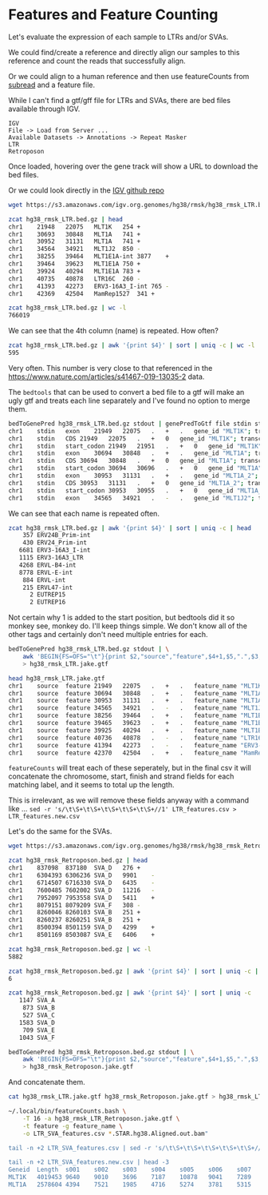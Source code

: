 
#	Features and Feature Counting


Let's evaluate the expression of each sample to LTRs and/or SVAs.

We could find/create a reference and directly align our samples to this reference and count the reads that successfully align.

Or we could align to a human reference and then use featureCounts from [subread](http://subread.sourceforge.net/) and a feature file.

While I can't find a gtf/gff file for LTRs and SVAs, there are bed files available through IGV.


```
IGV
File -> Load from Server ...
Available Datasets -> Annotations -> Repeat Masker 
LTR
Retroposon
```


Once loaded, hovering over the gene track will show a URL to download the bed files.

Or we could look directly in the [IGV github repo](https://github.com/igvteam/igv/blob/master/genomes/db/hg38/hg38_annotations.xml)


```BASH
wget https://s3.amazonaws.com/igv.org.genomes/hg38/rmsk/hg38_rmsk_LTR.bed.gz

zcat hg38_rmsk_LTR.bed.gz | head
chr1	21948	22075	MLT1K	254	+
chr1	30693	30848	MLT1A	741	+
chr1	30952	31131	MLT1A	741	+
chr1	34564	34921	MLT1J2	850	-
chr1	38255	39464	MLT1E1A-int	3877	+
chr1	39464	39623	MLT1E1A	750	+
chr1	39924	40294	MLT1E1A	783	+
chr1	40735	40878	LTR16C	260	-
chr1	41393	42273	ERV3-16A3_I-int	765	-
chr1	42369	42504	MamRep1527	341	+

zcat hg38_rmsk_LTR.bed.gz | wc -l
766019
```


We can see that the 4th column (name) is repeated. How often?


```BASH
zcat hg38_rmsk_LTR.bed.gz | awk '{print $4}' | sort | uniq -c | wc -l
595
```


Very often. This number is very close to that referenced in the https://www.nature.com/articles/s41467-019-13035-2 data.

The `bedtools` that can be used to convert a bed file to a gtf will make an ugly gtf and treats each line separately and I've found no option to merge them.


```BASH
bedToGenePred hg38_rmsk_LTR.bed.gz stdout | genePredToGtf file stdin stdout | head
chr1	stdin	exon	21949	22075	.	+	.	gene_id "MLT1K"; transcript_id "MLT1K"; exon_number "1"; exon_id "MLT1K.1";
chr1	stdin	CDS	21949	22075	.	+	0	gene_id "MLT1K"; transcript_id "MLT1K"; exon_number "1"; exon_id "MLT1K.1";
chr1	stdin	start_codon	21949	21951	.	+	0	gene_id "MLT1K"; transcript_id "MLT1K"; exon_number "1"; exon_id "MLT1K.1";
chr1	stdin	exon	30694	30848	.	+	.	gene_id "MLT1A"; transcript_id "MLT1A"; exon_number "1"; exon_id "MLT1A.1";
chr1	stdin	CDS	30694	30848	.	+	0	gene_id "MLT1A"; transcript_id "MLT1A"; exon_number "1"; exon_id "MLT1A.1";
chr1	stdin	start_codon	30694	30696	.	+	0	gene_id "MLT1A"; transcript_id "MLT1A"; exon_number "1"; exon_id "MLT1A.1";
chr1	stdin	exon	30953	31131	.	+	.	gene_id "MLT1A_2"; transcript_id "MLT1A_2"; exon_number "1"; exon_id "MLT1A_2.1";
chr1	stdin	CDS	30953	31131	.	+	0	gene_id "MLT1A_2"; transcript_id "MLT1A_2"; exon_number "1"; exon_id "MLT1A_2.1";
chr1	stdin	start_codon	30953	30955	.	+	0	gene_id "MLT1A_2"; transcript_id "MLT1A_2"; exon_number "1"; exon_id "MLT1A_2.1";
chr1	stdin	exon	34565	34921	.	-	.	gene_id "MLT1J2"; transcript_id "MLT1J2"; exon_number "1"; exon_id "MLT1J2.1";
```


We can see that each name is repeated often.


```BASH
zcat hg38_rmsk_LTR.bed.gz | awk '{print $4}' | sort | uniq -c | head
    357 ERV24B_Prim-int
    430 ERV24_Prim-int
   6681 ERV3-16A3_I-int
   1115 ERV3-16A3_LTR
   4268 ERVL-B4-int
   8778 ERVL-E-int
    884 ERVL-int
    215 ERVL47-int
      2 EUTREP15
      2 EUTREP16
```


Not certain why 1 is added to the start position, but bedtools did it so monkey see, monkey do.
I'll keep things simple. We don't know all of the other tags and certainly don't need multiple entries for each.


```BASH
bedToGenePred hg38_rmsk_LTR.bed.gz stdout | \
	awk 'BEGIN{FS=OFS="\t"}{print $2,"source","feature",$4+1,$5,".",$3,".","feature_name \""$1"\""}' \
	> hg38_rmsk_LTR.jake.gtf

head hg38_rmsk_LTR.jake.gtf
chr1	source	feature	21949	22075	.	+	.	feature_name "MLT1K"
chr1	source	feature	30694	30848	.	+	.	feature_name "MLT1A"
chr1	source	feature	30953	31131	.	+	.	feature_name "MLT1A"
chr1	source	feature	34565	34921	.	-	.	feature_name "MLT1J2"
chr1	source	feature	38256	39464	.	+	.	feature_name "MLT1E1A-int"
chr1	source	feature	39465	39623	.	+	.	feature_name "MLT1E1A"
chr1	source	feature	39925	40294	.	+	.	feature_name "MLT1E1A"
chr1	source	feature	40736	40878	.	-	.	feature_name "LTR16C"
chr1	source	feature	41394	42273	.	-	.	feature_name "ERV3-16A3_I-int"
chr1	source	feature	42370	42504	.	+	.	feature_name "MamRep1527"
```


`featureCounts` will treat each of these seperately, but in the final csv it will concatenate the chromosome, start, finish and strand fields for each matching label, and it seems to total up the length.

This is irrelevant, as we will remove these fields anyway with a command like ... `sed -r 's/\t\S+\t\S+\t\S+\t\S+\t\S+//1' LTR_features.csv > LTR_features.new.csv`

Let's do the same for the SVAs.


```BASH
wget https://s3.amazonaws.com/igv.org.genomes/hg38/rmsk/hg38_rmsk_Retroposon.bed.gz

zcat hg38_rmsk_Retroposon.bed.gz | head
chr1	837098	837180	SVA_D	276	+
chr1	6304393	6306236	SVA_D	9901	-
chr1	6714507	6716330	SVA_D	6435	-
chr1	7600485	7602002	SVA_D	11216	-
chr1	7952097	7953558	SVA_D	5411	+
chr1	8079151	8079209	SVA_F	308	-
chr1	8260046	8260103	SVA_B	251	+
chr1	8260237	8260251	SVA_B	251	+
chr1	8500394	8501159	SVA_D	4299	+
chr1	8501169	8503087	SVA_E	6406	+

zcat hg38_rmsk_Retroposon.bed.gz | wc -l
5882

zcat hg38_rmsk_Retroposon.bed.gz | awk '{print $4}' | sort | uniq -c | wc -l
6

zcat hg38_rmsk_Retroposon.bed.gz | awk '{print $4}' | sort | uniq -c
   1147 SVA_A
    873 SVA_B
    527 SVA_C
   1583 SVA_D
    709 SVA_E
   1043 SVA_F

bedToGenePred hg38_rmsk_Retroposon.bed.gz stdout | \
	awk 'BEGIN{FS=OFS="\t"}{print $2,"source","feature",$4+1,$5,".",$3,".","feature_name \""$1"\""}' \
	> hg38_rmsk_Retroposon.jake.gtf
```


And concatenate them.


```BASH
cat hg38_rmsk_LTR.jake.gtf hg38_rmsk_Retroposon.jake.gtf > hg38_rmsk_LTR_Retroposon.jake.gtf
```



```BASH
~/.local/bin/featureCounts.bash \
	-T 16 -a hg38_rmsk_LTR_Retroposon.jake.gtf \
	-t feature -g feature_name \
	-o LTR_SVA_features.csv *.STAR.hg38.Aligned.out.bam"

tail -n +2 LTR_SVA_features.csv | sed -r 's/\t\S+\t\S+\t\S+\t\S+\t\S+//1' > LTR_SVA_features.new.csv

tail -n +2 LTR_SVA_features.new.csv | head -3
Geneid	Length	s001	s002	s003	s004	s005	s006	s007	s008	s009	s010	s012	s013	s014	s015	s017	s018	s019	s020	s021	s023	s024	s025	s026	s028	s029	s033	s034	s036	s037	s038	s040	s041	s043	s044	s045	s046	s047	s048	s049	s051	s052	s053	s054	s055	s056	s057	s058	s059	s060	s061	s062	s063	s064	s065	s067	s068	s069	s070	s071	s072	s073	s074	s075	s076	s077	s079	s080	s083	s084	s086	s087	s089	s090	s091	s092	s093	s094	s095	s096	s097	s098	s099	s100	s101	s102	s103	s104	s105	s106	s107	s108	s110	s111	s112	s113	s114	s115	s116	s117	s119	s120	s122	s123	s124	s125	s126	s127	s128	s129	s130	s132	s133	s134	s135	s137	s139	s141	s142	s143	s144	s145	s146	s147	s150	s151	s152	s153	s155	s156	s157	s158	s159	s160	s161	s162	s163	s164	s165	s166	s167	s168	s169	s170	s171	s173	s174	s175	s176	s178	s179	s180	s181	s182	s183	s184	s185	s186	s187	s188	s189	s190	s191	s192	s193	s194	s197	s198	s199	s200	s201	s202	s203	s204	s205	s206	s207	s208	s209	s210	s212	s213	s214	s215	s216	s217	s218	s219	s221	s222	s224	s225	s226	s227	s228	s230	s231	s232	s233	s234	s235
MLT1K	4019453	9640	9010	3696	7187	10878	9041	7289	8477	5774	13994	5816	7426	7658	4594	8486	8255	7251	7668	9505	5314	7398	12797	22960	21627	10011	14769	12159	10297	20500	14047	13519	9024	6693	12407	10455	7892	10178	6636	6701	7779	9792	4663	14697	7834	14427	18964	8924	11214	13611	10872	13581	12352	10580	10295	10975	9656	12285	11883	9449	12038	5887	9650	12081	12676	13176	7519	12732	14170	17	6865	11296	10603	7306	4324	6502	9867	10886	11110	11116	7892	11121	8497	6385	10998	15508	10145	10809	6531	7929	7803	9626	6676	13075	10131	12508	7071	12362	4103	3157	19452	10130	11369	10013	9630	11451	11249	12194	12621	15438	12420	12489	9246	8122	11109	11584	9588	10635	13896	10030	10813	9526	7544	5286	11396	14107	11565	10823	9976	10594	7510	9911	8115	10597	10700	11082	10239	7615	14911	12322	11079	13173	7989	11624	6317	6997	8523	6162	9003	8064	5585	9527	10777	6695	8448	7201	5105	9771	8022	7298	6943	8037	9153	5036	8079	7981	8515	8149	8520	7842	7281	7422	6639	15129	7131	7581	8095	7290	5797	6955	7210	6247	7391	9310	6175	7719	5774	7071	9120	8075	6132	5989	4423	12107	5753	5789	8439	6980	7364	8890	7691
MLT1A	2578604	4394	7521	1985	4716	5274	3781	5315	5127	2753	7936	3169	4135	2901	2435	3532	4421	3202	2613	4279	2896	3149	7146	9837	9436	4684	8012	5858	6137	9765	8081	7053	5043	3153	5615	4269	3122	4433	3324	3597	3952	3957	1961	4747	4039	6844	11073	4802	5579	7442	6382	8316	4318	5566	4621	5558	3878	5377	5098	4993	5665	2857	5171	4626	5497	6030	3975	6740	5815	4	2837	4890	4406	3631	2438	4473	4213	3073	7327	6098	3932	5841	4333	2873	6365	7272	4325	6434	3266	3838	3132	5314	3531	5123	5003	5673	2771	5554	3286	4190	10526	4441	4965	3891	5936	5475	6649	6037	5654	7106	6082	4670	4309	3291	4441	6176	4169	3831	7897	4413	6552	3889	3755	2256	4813	7413	4937	4373	5752	4846	3091	4083	3929	5319	5127	6424	3985	3453	6443	6046	5017	6349	3216	4327	2740	3442	3679	2975	4413	3815	2039	4493	5107	3049	3854	3284	3146	4055	3907	3579	2856	4160	4288	2016	3870	3894	3331	3944	3863	3339	3654	2955	2963	8319	3015	3160	4382	3879	2977	4190	2919	2882	2806	4630	2170	3638	2255	3150	3814	3086	3373	3257	2335	4850	2561	2592	3895	3032	2919	3504	3597
```







